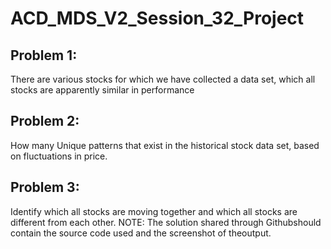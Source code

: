 # ACD_MDS_V2_Session_32_Project
## Problem 1:
There are various stocks for which we have collected a data set, which all stocks are
apparently similar in performance
## Problem 2:
How many Unique patterns that exist in the historical stock data set, based on
fluctuations in price.
## Problem 3:
Identify which all stocks are moving together and which all stocks are different from
each other.
NOTE:​​​​ ​​​​The​​​​ ​​​​solution​​​​ ​​​​shared​​​​ ​​​​through​​​​ ​​​​Github​​​​ ​​​​should​​​​ ​​​​contain​​​​ ​​​​the​​​​ ​​​​source​​ ​​code​​​​ ​​​​used​​​​ ​​​​and​​​​
​​​​the​​​​ ​​​​screenshot​​​​ ​​​​of​​​​ ​​​​the​​​​ ​​​​output.
